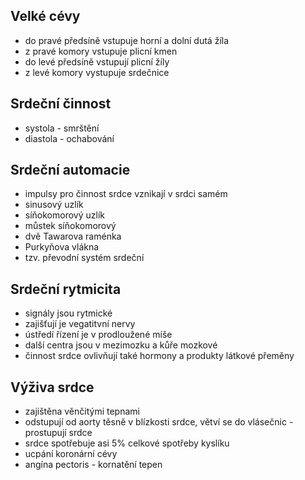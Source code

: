 ## Velké cévy
- do pravé předsíně vstupuje horní a dolní dutá žíla
- z pravé komory vstupuje plicní kmen
- do levé předsíně vstupují plicní žíly
- z levé komory vystupuje srdečnice

## Srdeční činnost
- systola - smrštění
- diastola - ochabování

## Srdeční automacie
- impulsy pro činnost srdce vznikají v srdci samém
- sinusový uzlík
- síňokomorový uzlík
- můstek síňokomorový
- dvě Tawarova raménka
- Purkyňova vlákna
- tzv. převodní systém srdeční

## Srdeční rytmicita
- signály jsou rytmické
- zajišťují je vegatitvní nervy
- ústředí řízení je v prodloužené míše
- další centra jsou v mezimozku a kůře mozkové
- činnost srdce ovlivňují také hormony a produkty látkové přeměny

## Výživa srdce
- zajištěna věnčitými tepnami
- odstupují od aorty těsně v blízkosti srdce, větví se do vlásečnic - prostupují srdce
- srdce spotřebuje asi 5% celkové spotřeby kyslíku
- ucpání koronární cévy
- angína pectoris - kornatění tepen
